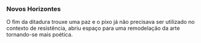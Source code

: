 ### **Novos Horizontes**
O fim da ditadura trouxe uma paz e o pixo já não precisava ser utilizado no contexto de resistência, abriu espaço para uma remodelação da arte tornando-se mais poética.